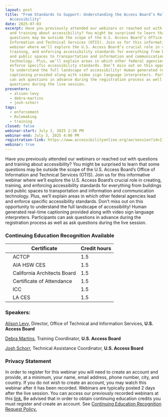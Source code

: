 ```yaml
---
layout: post
title: "From Standards to Support: Understanding the Access Board’s Role in
  Accessibility"
date: 2025-07-03
excerpt: Have you previously attended our webinars or reached out with questions
  and training about accessibility? You might be surprised to learn that some
  questions may be outside the scope of the U.S. Access Board’s Office of
  Information and Technical Services (OTIS). Join us for this informative
  webinar where we’ll explore the U.S. Access Board’s crucial role in creating,
  training, and enforcing accessibility standards for everything from buildings
  and public spaces to transportation and information and communication
  technology. Plus, we’ll explain areas in which other federal agencies lead and
  enforce specific accessibility standards. Don’t miss out on this opportunity
  to understand the full landscape of accessibility! Human generated real-time
  captioning provided along with video sign language interpreters. Participants
  can ask questions in advance during the registration process as well as ask
  questions during the live session.
presenters:
  - alison-levy
  - debra-martins
  - josh-schorr
tags:
  - enforcement
  - Rulemaking
  - training
closed: false
webinar-start: July 3, 2025 2:30 PM
webinar-end: July 3, 2025 4:00 PM
registration-link: https://www.accessibilityonline.org/ao/session?id=111172
webinar: true
---
```

Have you previously attended our webinars or reached out with questions and training about accessibility? You might be surprised to learn that some questions may be outside the scope of the U.S. Access Board’s Office of Information and Technical Services (OTIS). Join us for this informative webinar where we’ll explore the U.S. Access Board’s crucial role in creating, training, and enforcing accessibility standards for everything from buildings and public spaces to transportation and information and communication technology. Plus, we’ll explain areas in which other federal agencies lead and enforce specific accessibility standards. Don’t miss out on this opportunity to understand the full landscape of accessibility! Human generated real-time captioning provided along with video sign language interpreters. Participants can ask questions in advance during the registration process as well as ask questions during the live session.

### Continuing Education Recognition Available

|     | **Certificate**             | **Credit hours** |
| --- | --------------------------- | ---------------- |
|     | ACTCP                       | 1.5              |
|     | AIA HSW CES                 | 1.5              |
|     | California Architects Board | 1.5              |
|     | Certificate of Attendance   | 1.5              |
|     | ICC                         | 1.5              |
|     | LA CES                      | 1.5              |

### Speakers:

[Alison Levy](https://www.accessibilityonline.org/speakers/speaker.aspx?id=11112&ret=From%20Standards%20to%20Support:%20Understanding%20the%20Access%20Board%E2%80%99s%20Role%20in%20Accessibility), Director, Office of Technical and Information Services, **U.S. Access Board**

[Debra Martins](https://www.accessibilityonline.org/speakers/speaker.aspx?id=11035&ret=From%20Standards%20to%20Support:%20Understanding%20the%20Access%20Board%E2%80%99s%20Role%20in%20Accessibility), Training Coordinator, **U.S. Access Board**

[Josh Schorr](https://www.accessibilityonline.org/speakers/speaker.aspx?id=10805&ret=From%20Standards%20to%20Support:%20Understanding%20the%20Access%20Board%E2%80%99s%20Role%20in%20Accessibility), Technical Assistance Coordinator, **U.S. Access Board**

### Privacy Statement

In order to register for this webinar you will need to create an account and provide, at a minimum, your name, email address, phone number, city, and country. If you do not wish to create an account, you may watch this webinar after it has been recorded. Webinars are typically posted 2 days after the live session. You can access our previously recorded webinars at this [link.](https://www.accessibilityonline.org/archives/) Be advised that in order to obtain continuing education credits you must register and create an account. See [Continuing Education Recognition Request Policy.](https://www.accessibilityonline.org/continuing-education/CEUDetails.aspx)